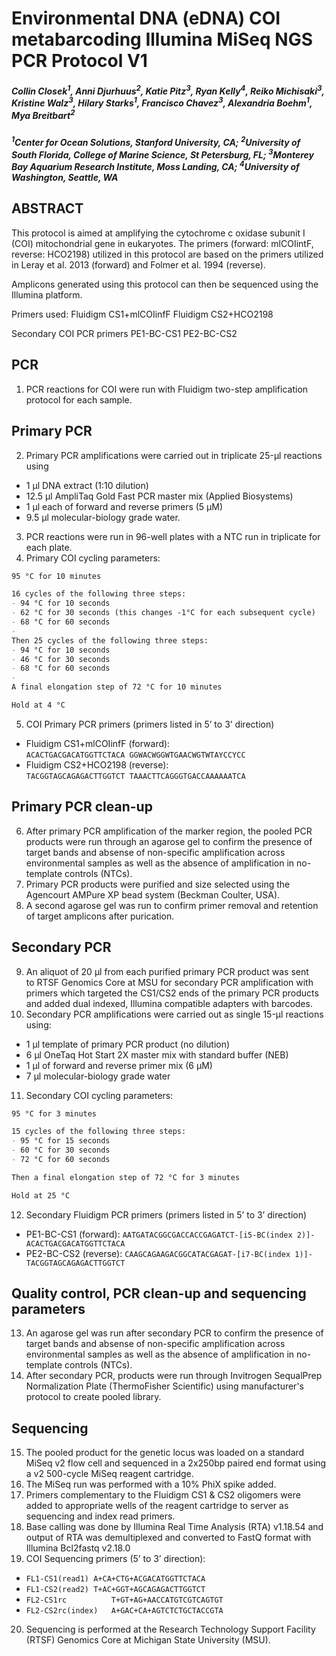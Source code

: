 # Environmental DNA (eDNA) COI metabarcoding Illumina MiSeq NGS PCR Protocol V1
##### Collin Closek<sup>1</sup>, Anni Djurhuus<sup>2</sup>, Katie Pitz<sup>3</sup>, Ryan Kelly<sup>4</sup>, Reiko Michisaki<sup>3</sup>, Kristine Walz<sup>3</sup>, Hilary Starks<sup>1</sup>, Francisco Chavez<sup>3</sup>, Alexandria Boehm<sup>1</sup>, Mya Breitbart<sup>2</sup>
##### <sup>1</sup>Center for Ocean Solutions, Stanford University, CA; <sup>2</sup>University of South Florida, College of Marine Science, St Petersburg, FL; <sup>3</sup>Monterey Bay Aquarium Research Institute, Moss Landing, CA; <sup>4</sup>University of Washington, Seattle, WA

## ABSTRACT
This protocol is aimed at amplifying the cytochrome c oxidase subunit I (COI) mitochondrial gene in eukaryotes. The primers (forward: mlCOIintF, reverse: HCO2198) utilized in this protocol are based on the primers utilized in Leray et al. 2013 (forward) and Folmer et al. 1994 (reverse).
 
Amplicons generated using this protocol can then be sequenced using the Illumina platform.
 
Primers used:
Fluidigm CS1+mlCOIinfF
Fluidigm CS2+HCO2198
 
Secondary COI PCR primers
PE1-BC-CS1
PE2-BC-CS2 

## PCR
1. PCR reactions for COI were run with Fluidigm two-step amplification protocol for each sample.

## Primary PCR
2. Primary PCR amplifications were carried out in triplicate 25-μl reactions using 
- 1 μl DNA extract (1:10 dilution)
- 12.5 μl AmpliTaq Gold Fast PCR master mix (Applied Biosystems)
- 1 μl each of forward and reverse primers (5 μM) 
- 9.5 μl molecular-biology grade water.

3. PCR reactions were run in 96-well plates with a NTC run in triplicate for each plate.
4. Primary COI cycling parameters:
```markdown
95 °C for 10 minutes

16 cycles of the following three steps:
- 94 °C for 10 seconds 
- 62 °C for 30 seconds (this changes -1°C for each subsequent cycle)
- 68 °C for 60 seconds 
- 
Then 25 cycles of the following three steps:
- 94 °C for 10 seconds 
- 46 °C for 30 seconds 
- 68 °C for 60 seconds 
- 
A final elongation step of 72 °C for 10 minutes

Hold at 4 °C
```

5. COI Primary PCR primers (primers listed in 5’ to 3’ direction)
- Fluidigm CS1+mlCOIinfF (forward):
`ACACTGACGACATGGTTCTACA GGWACWGGWTGAACWGTWTAYCCYCC`
- Fluidigm CS2+HCO2198 (reverse):
`TACGGTAGCAGAGACTTGGTCT TAAACTTCAGGGTGACCAAAAAATCA`

## Primary PCR clean-up
6. After primary PCR amplification of the marker region, the pooled PCR products were run through an agarose gel to confirm the presence of target bands and absense of non-specific amplification across environmental samples as well as the absence of amplification in no-template controls (NTCs).
7. Primary PCR products were purified and size selected using the Agencourt AMPure XP bead system (Beckman Coulter, USA). 
8. A second agarose gel was run to confirm primer removal and retention of target amplicons after purication.

## Secondary PCR
9. An aliquot of 20 μl from each purified primary PCR product was sent to RTSF Genomics Core at MSU for secondary PCR amplification with primers which targeted the CS1/CS2 ends of the primary PCR products and added dual indexed, Illumina compatible adapters with barcodes. 
10. Secondary PCR amplifications were carried out as single 15-μl reactions using:
- 1 μl template of primary PCR product (no dilution) 
- 6 μl OneTaq Hot Start 2X master mix with standard buffer (NEB)
- 1 μl of forward and reverse primer mix (6 μM) 
- 7 μl molecular-biology grade water 

11. Secondary COI cycling parameters:
```markdown
95 °C for 3 minutes 

15 cycles of the following three steps:
- 95 °C for 15 seconds 
- 60 °C for 30 seconds 
- 72 °C for 60 seconds 

Then a final elongation step of 72 °C for 3 minutes 

Hold at 25 °C
```

12. Secondary Fluidigm PCR primers (primers listed in 5’ to 3’ direction)
- PE1-BC-CS1 (forward):
`AATGATACGGCGACCACCGAGATCT-[i5-BC(index 2)]-ACACTGACGACATGGTTCTACA`
- PE2-BC-CS2 (reverse):
`CAAGCAGAAGACGGCATACGAGAT-[i7-BC(index 1)]-TACGGTAGCAGAGACTTGGTCT`

## Quality control, PCR clean-up and sequencing parameters
13. An agarose gel was run after secondary PCR to confirm the presence of target bands and absense of non-specific amplification across environmental samples as well as the absence of amplification in no-template controls (NTCs).
14. After secondary PCR, products were run through Invitrogen SequalPrep Normalization Plate (ThermoFisher Scientific) using manufacturer's protocol to create pooled library.

## Sequencing
15. The pooled product for the genetic locus was loaded on a standard MiSeq v2 flow cell and sequenced in a 2x250bp paired end format using a v2 500-cycle MiSeq reagent cartridge.
16. The MiSeq run was performed with a 10% PhiX spike added.
17. Primers complementary to the Fluidigm CS1 & CS2 oligomers were added to appropriate wells of the reagent cartridge to server as sequencing and index read primers.
18. Base calling was done by Illumina Real Time Analysis (RTA) v1.18.54 and output of RTA was demultiplexed and converted to FastQ format with Illumina Bcl2fastq v2.18.0 
19. COI Sequencing primers (5’ to 3’ direction):
- `FL1-CS1(read1) A+CA+CTG+ACGACATGGTTCTACA`
- `FL1-CS2(read2) T+AC+GGT+AGCAGAGACTTGGTCT`
- `FL2-CS1rc          T+GT+AG+AACCATGTCGTCAGTGT`
- `FL2-CS2rc(index)   A+GAC+CA+AGTCTCTGCTACCGTA`
20. Sequencing is performed at the Research Technology Support Facility (RTSF) Genomics Core at Michigan State University (MSU).

